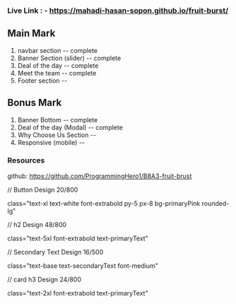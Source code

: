 ### Live Link : - https://mahadi-hasan-sopon.github.io/fruit-burst/

## Main Mark

1. navbar section -- complete
2. Banner Section (slider) -- complete
3. Deal of the day -- complete
4. Meet the team -- complete
5. Footer section --

## Bonus Mark

1. Banner Bottom -- complete
2. Deal of the day (Modal) -- complete
3. Why Choose Us Section -- 
4. Responsive (mobile) --

### Resources

github: https://github.com/ProgrammingHero1/B8A3-fruit-brust


// Button Design 20/800

class="text-xl text-white font-extrabold py-5 px-8 bg-primaryPink rounded-lg"

// h2 Design 48/800

class="text-5xl font-extrabold text-primaryText"

// Secondary Text Design 16/500

class="text-base text-secondaryText font-medium"

// card h3 Design 24/800

class="text-2xl font-extrabold text-primaryText"
